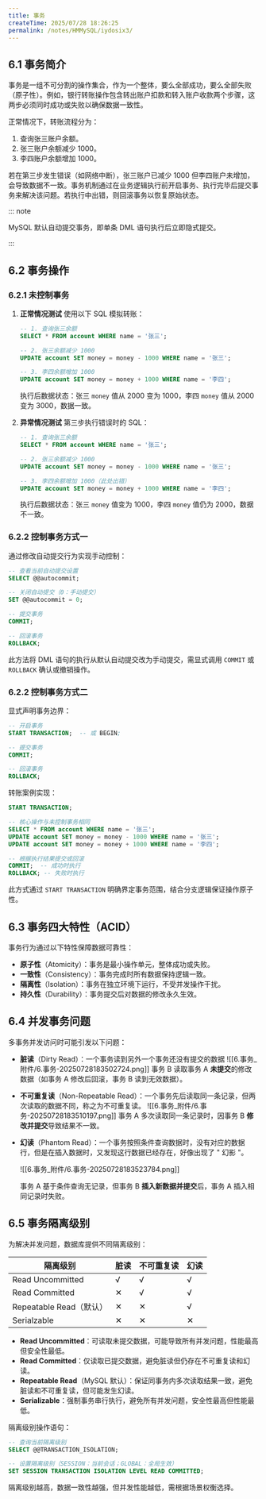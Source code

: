 ```yaml
---
title: 事务
createTime: 2025/07/28 18:26:25
permalink: /notes/HMMySQL/iydosix3/
---
```

## 6.1 事务简介

事务是一组不可分割的操作集合，作为一个整体，要么全部成功，要么全部失败（原子性）。例如，银行转账操作包含转出账户扣款和转入账户收款两个步骤，这两步必须同时成功或失败以确保数据一致性。

正常情况下，转账流程分为：

1.  查询张三账户余额。
2.  张三账户余额减少 1000。
3.  李四账户余额增加 1000。

若在第三步发生错误（如网络中断），张三账户已减少 1000 但李四账户未增加，会导致数据不一致。事务机制通过在业务逻辑执行前开启事务、执行完毕后提交事务来解决该问题。若执行中出错，则回滚事务以恢复原始状态。

::: note 

MySQL 默认自动提交事务，即单条 DML 语句执行后立即隐式提交。

:::

## 6.2 事务操作
### 6.2.1 未控制事务
1. **正常情况测试**
	使用以下 SQL 模拟转账：
	```sql
	-- 1. 查询张三余额
	SELECT * FROM account WHERE name = '张三';
	
	-- 2. 张三余额减少 1000
	UPDATE account SET money = money - 1000 WHERE name = '张三';
	
	-- 3. 李四余额增加 1000
	UPDATE account SET money = money + 1000 WHERE name = '李四';
	```

	执行后数据状态：张三 `money` 值从 2000 变为 1000，李四 `money` 值从 2000 变为 3000，数据一致。

2. **异常情况测试**
	第三步执行错误时的 SQL：
	```sql
	-- 1. 查询张三余额
	SELECT * FROM account WHERE name = '张三';
	
	-- 2. 张三余额减少 1000
	UPDATE account SET money = money - 1000 WHERE name = '张三';
	
	-- 3. 李四余额增加 1000（此处出错）
	UPDATE account SET money = money + 1000 WHERE name = '李四'; 
	```

	执行后数据状态：张三 `money` 值变为 1000，李四 `money` 值仍为 2000，数据不一致。

### 6.2.2 控制事务方式一

通过修改自动提交行为实现手动控制：

```sql
-- 查看当前自动提交设置
SELECT @@autocommit; 

-- 关闭自动提交（0：手动提交）
SET @@autocommit = 0; 

-- 提交事务
COMMIT; 

-- 回滚事务
ROLLBACK; 
```

此方法将 DML 语句的执行从默认自动提交改为手动提交，需显式调用 `COMMIT` 或 `ROLLBACK` 确认或撤销操作。

### 6.2.2 控制事务方式二

显式声明事务边界：

```sql
-- 开启事务
START TRANSACTION;  -- 或 BEGIN;

-- 提交事务
COMMIT; 

-- 回滚事务
ROLLBACK; 
```

转账案例实现：

```sql
START TRANSACTION;

-- 核心操作与未控制事务相同
SELECT * FROM account WHERE name = '张三';
UPDATE account SET money = money - 1000 WHERE name = '张三';
UPDATE account SET money = money + 1000 WHERE name = '李四';

-- 根据执行结果提交或回滚
COMMIT;  -- 成功时执行
ROLLBACK; -- 失败时执行
```

此方式通过 `START TRANSACTION` 明确界定事务范围，结合分支逻辑保证操作原子性。

## 6.3 事务四大特性（ACID）

事务行为通过以下特性保障数据可靠性：

*   **原子性**（Atomicity）：事务是最小操作单元，整体成功或失败。
*   **一致性**（Consistency）：事务完成时所有数据保持逻辑一致。
*   **隔离性**（Isolation）：事务在独立环境下运行，不受并发操作干扰。
*   **持久性**（Durability）：事务提交后对数据的修改永久生效。

## 6.4 并发事务问题

多事务并发访问时可能引发以下问题：

*   **脏读**（Dirty Read）：一个事务读到另外一个事务还没有提交的数据
	![[6.事务_附件/6.事务-20250728183502724.png]]
	事务 B 读取事务 A **未提交**的修改数据（如事务 A 修改后回滚，事务 B 读到无效数据）。
	
*   **不可重复读**（Non-Repeatable Read）：一个事务先后读取同一条记录，但两次读取的数据不同，称之为不可重复读。
	![[6.事务_附件/6.事务-20250728183510197.png]]
	事务 A 多次读取同一条记录时，因事务 B **修改并提交**导致结果不一致。
	
*   **幻读**（Phantom Read）：一个事务按照条件查询数据时，没有对应的数据行，但是在插入数据时，又发现这行数据已经存在，好像出现了 " 幻影 "。

	![[6.事务_附件/6.事务-20250728183523784.png]]

	事务 A 基于条件查询无记录，但事务 B **插入新数据并提交**后，事务 A 插入相同记录时失败。

## 6.5 事务隔离级别

为解决并发问题，数据库提供不同隔离级别：

| 隔离级别             | 脏读 | 不可重复读 | 幻读 |
| -------------------- | ---- | ---------- | ---- |
| Read Uncommitted     | √    | √          | √    |
| Read Committed       | ✕    | √          | √    |
| Repeatable Read（默认） | ✕    | ✕          | √    |
| Serialzable          | ✕    | ✕          | ✕    |

*   **Read Uncommitted**：可读取未提交数据，可能导致所有并发问题，性能最高但安全性最低。
*   **Read Committed**：仅读取已提交数据，避免脏读但仍存在不可重复读和幻读。
*   **Repeatable Read**（MySQL 默认）：保证同事务内多次读取结果一致，避免脏读和不可重复读，但可能发生幻读。
*   **Serializable**：强制事务串行执行，避免所有并发问题，安全性最高但性能最低。

隔离级别操作语句：

```sql
-- 查询当前隔离级别
SELECT @@TRANSACTION_ISOLATION; 

-- 设置隔离级别（SESSION：当前会话；GLOBAL：全局生效）
SET SESSION TRANSACTION ISOLATION LEVEL READ COMMITTED; 
```

隔离级别越高，数据一致性越强，但并发性能越低，需根据场景权衡选择。